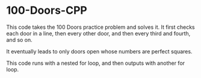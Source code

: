 # 100-Doors-CPP

This code takes the 100 Doors practice problem and solves it. It first checks each door in a line, then every other door, and then every third and fourth, and so on.

It eventually leads to only doors open whose numbers are perfect squares.

This code runs with a nested for loop, and then outputs with another for loop.
